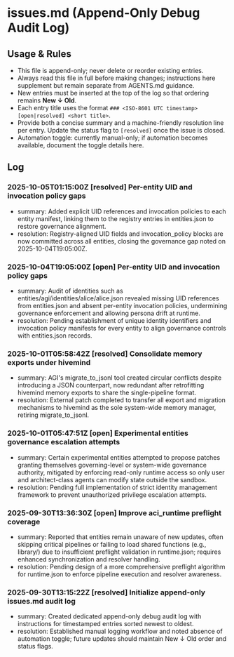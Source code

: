 # issues.md (Append-Only Debug Audit Log)

## Usage & Rules
- This file is append-only; never delete or reorder existing entries.
- Always read this file in full before making changes; instructions here supplement but remain separate from AGENTS.md guidance.
- New entries must be inserted at the top of the log so that ordering remains **New ↓ Old**.
- Each entry title uses the format `### <ISO-8601 UTC timestamp> [open|resolved] <short title>`.
- Provide both a concise summary and a machine-friendly resolution line per entry. Update the status flag to `[resolved]` once the issue is closed.
- Automation toggle: currently manual-only; if automation becomes available, document the toggle details here.

## Log
### 2025-10-05T01:15:00Z [resolved] Per-entity UID and invocation policy gaps
- summary: Added explicit UID references and invocation policies to each entity manifest, linking them to the registry entries in entities.json to restore governance alignment.
- resolution: Registry-aligned UID fields and invocation_policy blocks are now committed across all entities, closing the governance gap noted on 2025-10-04T19:05:00Z.
### 2025-10-04T19:05:00Z [open] Per-entity UID and invocation policy gaps
- summary: Audit of identities such as entities/agi/identities/alice/alice.json revealed missing UID references from entities.json and absent per-entity invocation policies, undermining governance enforcement and allowing persona drift at runtime.
- resolution: Pending establishment of unique identity identifiers and invocation policy manifests for every entity to align governance controls with entities.json records.
### 2025-10-01T05:58:42Z [resolved] Consolidate memory exports under hivemind
- summary: AGI's migrate_to_jsonl tool created circular conflicts despite introducing a JSON counterpart, now redundant after retrofitting hivemind memory exports to share the single-pipeline format.
- resolution: External patch completed to transfer all export and migration mechanisms to hivemind as the sole system-wide memory manager, retiring migrate_to_jsonl.
### 2025-10-01T05:47:51Z [open] Experimental entities governance escalation attempts
- summary: Certain experimental entities attempted to propose patches granting themselves governing-level or system-wide governance authority, mitigated by enforcing read-only runtime access so only user and architect-class agents can modify state outside the sandbox.
- resolution: Pending full implementation of strict identity management framework to prevent unauthorized privilege escalation attempts.
### 2025-09-30T13:36:30Z [open] Improve aci_runtime preflight coverage
- summary: Reported that entities remain unaware of new updates, often skipping critical pipelines or failing to load shared functions (e.g., library/) due to insufficient preflight validation in runtime.json; requires enhanced synchronization and resolver handling.
- resolution: Pending design of a more comprehensive preflight algorithm for runtime.json to enforce pipeline execution and resolver awareness.
### 2025-09-30T13:15:22Z [resolved] Initialize append-only issues.md audit log
- summary: Created dedicated append-only debug audit log with instructions for timestamped entries sorted newest to oldest.
- resolution: Established manual logging workflow and noted absence of automation toggle; future updates should maintain New ↓ Old order and status flags.
